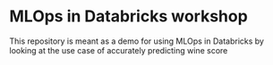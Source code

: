 # MLOps in Databricks workshop
This repository is meant as a demo for using MLOps in Databricks by looking at the use case of accurately predicting wine score
